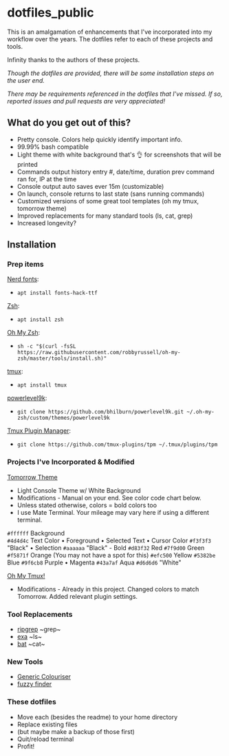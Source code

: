 # dotfiles_public

This is an amalgamation of enhancements that I've incorporated into my workflow over the years.
The dotfiles refer to each of these projects and tools.

Infinity thanks to the authors of these projects.

_Though the dotfiles are provided, there will be some installation steps on the user end._

_There may be requirements referenced in the dotfiles that I've missed. If so, reported issues and pull requests are very appreciated!_

## What do you get out of this?

* Pretty console. Colors help quickly identify important info.
* 99.99% bash compatible
* Light theme with white background that's 👌 for screenshots that will be printed
* Commands output history entry #, date/time, duration prev command ran for, IP at the time
* Console output auto saves ever 15m (customizable)
* On launch, console returns to last state (sans running commands)
* Customized versions of some great tool templates (oh my tmux, tomorrow theme)
* Improved replacements for many standard tools (ls, cat, grep)
* Increased longevity?

## Installation

### Prep items

[Nerd fonts](https://github.com/ryanoasis/nerd-fonts):
* `apt install fonts-hack-ttf`

[Zsh](https://www.zsh.org):
* `apt install zsh`

[Oh My Zsh](https://github.com/robbyrussell/oh-my-zsh):
* `sh -c "$(curl -fsSL https://raw.githubusercontent.com/robbyrussell/oh-my-zsh/master/tools/install.sh)"`

[tmux](https://github.com/tmux/tmux):
* `apt install tmux`

[powerlevel9k](https://github.com/bhilburn/powerlevel9k):
* `git clone https://github.com/bhilburn/powerlevel9k.git ~/.oh-my-zsh/custom/themes/powerlevel9k`

[Tmux Plugin Manager](https://github.com/tmux-plugins/tpm):
* `git clone https://github.com/tmux-plugins/tpm ~/.tmux/plugins/tpm`

### Projects I've Incorporated & Modified

[Tomorrow Theme](https://github.com/chriskempson/tomorrow-theme)
* Light Console Theme w/ White Background
* Modifications - Manual on your end. See color code chart below.
* Unless stated otherwise, colors = bold colors too
* I use Mate Terminal. Your mileage may vary here if using a different terminal.

`#ffffff` Background  
`#4d4d4c` Text Color •  Foreground •  Selected Text •  Cursor Color
`#f3f3f3` "Black" •  Selection
`#aaaaaa` "Black" - Bold
`#d83f32` Red
`#7f9d00` Green
`#f5871f` Orange (You may not have a spot for this)
`#efc500` Yellow
`#5382be` Blue
`#9f6cb8` Purple •  Magenta
`#43a7af` Aqua
`#d6d6d6` "White"

[Oh My Tmux!](https://github.com/gpakosz/.tmux)
* Modifications - Already in this project. Changed colors to match Tomorrow. Added relevant plugin settings.

### Tool Replacements

* [ripgrep](https://github.com/BurntSushi/ripgrep) ~grep~
* [exa](https://the.exa.website) ~ls~
* [bat](https://github.com/sharkdp/bat) ~cat~

### New Tools

* [Generic Colouriser](https://github.com/garabik/grc)
* [fuzzy finder](https://github.com/junegunn/fzf)

### These dotfiles

* Move each (besides the readme) to your home directory
* Replace existing files
* (but maybe make a backup of those first)
* Quit/reload terminal
* Profit!
